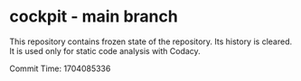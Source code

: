 # cockpit - main branch

This repository contains frozen state of the repository.
Its history is cleared. It is used only for static code
analysis with Codacy.

Commit Time: 1704085336